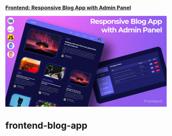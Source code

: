 ### [Frontend: Responsive Blog App with Admin Panel](https://www.youtube.com/watch?v=dgfHwfC6bWE)

![](thumbnail.jpg)
# frontend-blog-app
